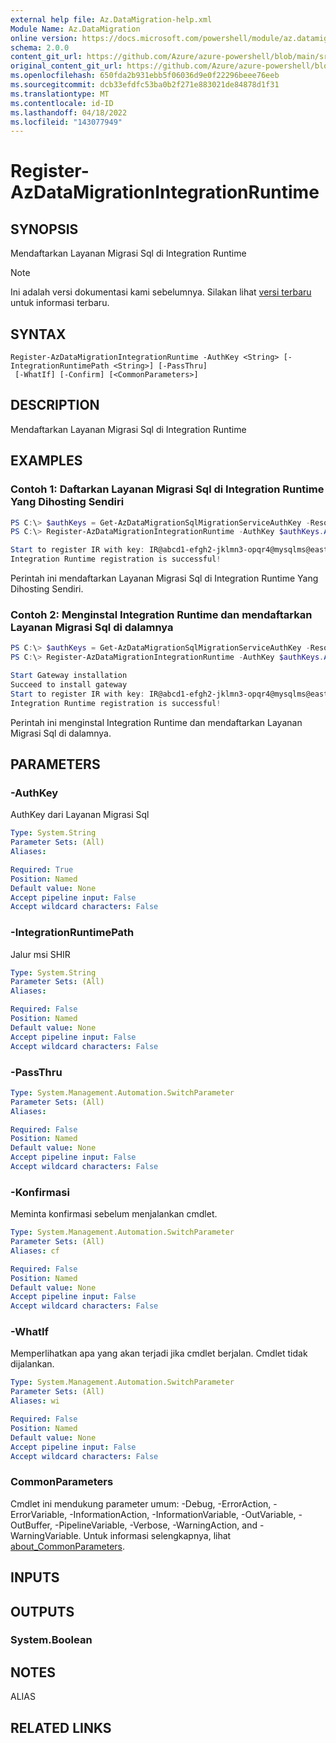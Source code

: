 ```yaml
---
external help file: Az.DataMigration-help.xml
Module Name: Az.DataMigration
online version: https://docs.microsoft.com/powershell/module/az.datamigration/register-azdatamigrationintegrationruntime
schema: 2.0.0
content_git_url: https://github.com/Azure/azure-powershell/blob/main/src/DataMigration/DataMigration/help/Register-AzDataMigrationIntegrationRuntime.md
original_content_git_url: https://github.com/Azure/azure-powershell/blob/main/src/DataMigration/DataMigration/help/Register-AzDataMigrationIntegrationRuntime.md
ms.openlocfilehash: 650fda2b931ebb5f06036d9e0f22296beee76eeb
ms.sourcegitcommit: dcb33efdfc53ba0b2f271e883021de84878d1f31
ms.translationtype: MT
ms.contentlocale: id-ID
ms.lasthandoff: 04/18/2022
ms.locfileid: "143077949"
---
```

# Register-AzDataMigrationIntegrationRuntime

## SYNOPSIS
Mendaftarkan Layanan Migrasi Sql di Integration Runtime

> [!NOTE]
>Ini adalah versi dokumentasi kami sebelumnya. Silakan lihat [versi terbaru](/powershell/module/az.datamigration/register-azdatamigrationintegrationruntime) untuk informasi terbaru.

## SYNTAX

```
Register-AzDataMigrationIntegrationRuntime -AuthKey <String> [-IntegrationRuntimePath <String>] [-PassThru]
 [-WhatIf] [-Confirm] [<CommonParameters>]
```

## DESCRIPTION
Mendaftarkan Layanan Migrasi Sql di Integration Runtime

## EXAMPLES

### Contoh 1: Daftarkan Layanan Migrasi Sql di Integration Runtime Yang Dihosting Sendiri
```powershell
PS C:\> $authKeys = Get-AzDataMigrationSqlMigrationServiceAuthKey -ResourceGroupName "MyResourceGroup" -SqlMigrationServiceName "MySqlMigrationService"
PS C:\> Register-AzDataMigrationIntegrationRuntime -AuthKey $authKeys.AuthKey1

Start to register IR with key: IR@abcd1-efgh2-jklmn3-opqr4@mysqlms@eastus@stuv5/wxyz6=
Integration Runtime registration is successful!
```

Perintah ini mendaftarkan Layanan Migrasi Sql di Integration Runtime Yang Dihosting Sendiri.

### Contoh 2: Menginstal Integration Runtime dan mendaftarkan Layanan Migrasi Sql di dalamnya
```powershell
PS C:\> $authKeys = Get-AzDataMigrationSqlMigrationServiceAuthKey -ResourceGroupName "MyResourceGroup" -SqlMigrationServiceName "MySqlMigrationService"
PS C:\> Register-AzDataMigrationIntegrationRuntime -AuthKey $authKeys.AuthKey1 -IntegrationRuntimePath "C:\Users\user\Downloads\IntegrationRuntime.msi"

Start Gateway installation
Succeed to install gateway
Start to register IR with key: IR@abcd1-efgh2-jklmn3-opqr4@mysqlms@eastus@stuv5/wxyz6=
Integration Runtime registration is successful!
```

Perintah ini menginstal Integration Runtime dan mendaftarkan Layanan Migrasi Sql di dalamnya.

## PARAMETERS

### -AuthKey
AuthKey dari Layanan Migrasi Sql

```yaml
Type: System.String
Parameter Sets: (All)
Aliases:

Required: True
Position: Named
Default value: None
Accept pipeline input: False
Accept wildcard characters: False
```

### -IntegrationRuntimePath
Jalur msi SHIR

```yaml
Type: System.String
Parameter Sets: (All)
Aliases:

Required: False
Position: Named
Default value: None
Accept pipeline input: False
Accept wildcard characters: False
```

### -PassThru

```yaml
Type: System.Management.Automation.SwitchParameter
Parameter Sets: (All)
Aliases:

Required: False
Position: Named
Default value: None
Accept pipeline input: False
Accept wildcard characters: False
```

### -Konfirmasi
Meminta konfirmasi sebelum menjalankan cmdlet.

```yaml
Type: System.Management.Automation.SwitchParameter
Parameter Sets: (All)
Aliases: cf

Required: False
Position: Named
Default value: None
Accept pipeline input: False
Accept wildcard characters: False
```

### -WhatIf
Memperlihatkan apa yang akan terjadi jika cmdlet berjalan.
Cmdlet tidak dijalankan.

```yaml
Type: System.Management.Automation.SwitchParameter
Parameter Sets: (All)
Aliases: wi

Required: False
Position: Named
Default value: None
Accept pipeline input: False
Accept wildcard characters: False
```

### CommonParameters
Cmdlet ini mendukung parameter umum: -Debug, -ErrorAction, -ErrorVariable, -InformationAction, -InformationVariable, -OutVariable, -OutBuffer, -PipelineVariable, -Verbose, -WarningAction, and -WarningVariable. Untuk informasi selengkapnya, lihat [about_CommonParameters](http://go.microsoft.com/fwlink/?LinkID=113216).

## INPUTS

## OUTPUTS

### System.Boolean

## NOTES

ALIAS

## RELATED LINKS
